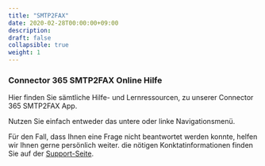 ```yaml
---
title: "SMTP2FAX"
date: 2020-02-28T00:00:00+09:00
description: 
draft: false
collapsible: true
weight: 1
---
```

### Connector 365 SMTP2FAX Online Hilfe

Hier finden Sie sämtliche Hilfe- und Lernressourcen, zu unserer Connector 365 SMTP2FAX App.

Nutzen Sie einfach entweder das untere oder linke Navigationsmenü.

Für den Fall, dass Ihnen eine Frage nicht beantwortet werden konnte, helfen wir Ihnen gerne persönlich weiter. die nötigen Konktatinformationen finden Sie auf der [Support-Seite](/de-de/apps/smtp2fax/help-support/).